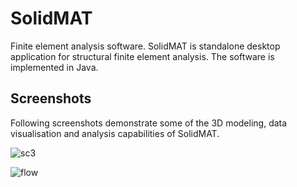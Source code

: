 # SolidMAT
Finite element analysis software. SolidMAT is standalone desktop application for structural finite element analysis. The software is implemented in Java.

## Screenshots
Following screenshots demonstrate some of the 3D modeling, data visualisation and analysis capabilities of SolidMAT.

![sc3](https://user-images.githubusercontent.com/13915745/40977697-f7a41cf0-68d1-11e8-8f38-0fa9070e04fc.jpg)

![flow](https://user-images.githubusercontent.com/13915745/40979015-e7d89ce4-68d4-11e8-9ae8-fc15e63ac658.jpg)
